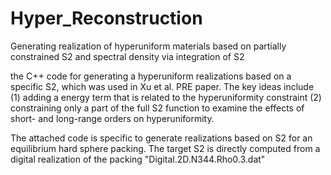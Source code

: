 # Hyper_Reconstruction
Generating realization of hyperuniform materials based on partially constrained S2 and spectral density via integration of S2

 the C++ code for generating a hyperuniform realizations based on a specific S2, which was used in Xu et al. PRE paper. The key ideas include (1) adding a energy term that is related to the hyperuniformity constraint (2) constraining only a part of the full S2 function to examine the effects of short- and long-range orders on hyperuniformity. 

The attached code is specific to generate realizations based on S2 for an equilibrium hard sphere packing. The target S2 is directly computed from a digital realization of the packing "Digital.2D.N344.Rho0.3.dat"
